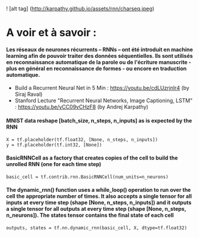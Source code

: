! [alt tag] (http://karpathy.github.io/assets/rnn/charseq.jpeg)

# A voir et à savoir : 

#### Les réseaux de neurones récurrents – RNNs – ont été introduit en machine learning afin de pouvoir traiter des données séquentielles. Ils sont utilisés en reconnaissance automatique de la parole ou de l'écriture manuscrite - plus en général en reconnaissance de formes - ou encore en traduction automatique.
* Build a Recurrent Neural Net in 5 Min : https://youtu.be/cdLUzrjnlr4 (by Siraj Raval)
* Stanford Lecture "Recurrent Neural Networks, Image Captioning, LSTM" : https://youtu.be/yCC09vCHzF8 (by 
Andrej Karpathy)


#### MNIST data reshape [batch_size, n_steps, n_inputs] as is expected by the RNN
```
X = tf.placeholder(tf.float32, [None, n_steps, n_inputs])
y = tf.placeholder(tf.int32, [None])
````

#### BasicRNNCell as a factory that creates copies of the cell to build the unrolled RNN (one for each time step)
```
basic_cell = tf.contrib.rnn.BasicRNNCell(num_units=n_neurons)
```

#### The dynamic_rnn() function uses a while_loop() operation to run over the cell the appropriate number of times. It also accepts a single tensor for all inputs at every time step (shape [None, n_steps, n_inputs]) and it outputs a single tensor for all outputs at every time step (shape [None, n_steps, n_neurons]). The states tensor contains the final state of each cell

```
outputs, states = tf.nn.dynamic_rnn(basic_cell, X, dtype=tf.float32)

```










